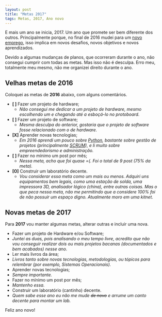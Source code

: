```yaml
---
layout: post
title: "Metas 2017"
tags: Metas, 2017, Ano novo
---
```



E mais um ano se inicia, 2017. Um ano que promete ser bem diferente dos outros. Principalmente porque, no final de 2016 mudei para um [novo emprego](/2016/10/12/Mudancas/), isso implica em novos desafios, novos objetivos e novos aprendizados.

<!-- more -->

Devido a algumas mudanças de planos, que ocorreram durante o ano, não consegui cumprir com todas as metas. Mas isso não é desculpa. Erro meu, totalmente meu mesmo, não me organizei direito durante o ano.

Velhas metas de 2016
-------------------------------

Coloquei as metas de **2016** abaixo, com alguns comentários.

* **[ ]** Fazer um projeto de hardware;
  * *Não consegui me dedicar a um projeto de hardware, mesmo escolhendo um e chegando até a esboçá-lo no protoboard.*
* **[ ]** Fazer um projeto de software;
  * *Mesma desculpa do anterior, gostaria que o projeto de software fosse relacionado com o de hardware.*
* **[X]** Aprender novas tecnologias;
  * *Em 2016 aprendi um pouco sobre [Python](https://www.python.org/), bastante sobre gestão de projetos (principalmente [SCRUM](http://www.desenvolvimentoagil.com.br/scrum/)), e li muito sobre empreendedorismo e administração.*
* **[ ]** Fazer no mínimo um post por mês;
  * *Nessa meta, acho que foi quase =(. Foi o total de 9 post (75% da meta).*
* **[O]** Construir um laboratório decente.
  * *Vou considerar essa meta como um mais ou menos. Adquiri uns equipamentos bem legais, como uma estação de solda, uma impressora 3D, analisador lógico (china), entre outras coisas. Mas o que peca nessa meta, não me permitindo que a considere 100% foi de não possuir um espaço digno. Atualmente moro em uma kitnet.*

Novas metas de 2017
----------------------------

Para **2017** vou manter algumas metas, alterar outras e incluir uma nova.

 * Fazer um projeto de Hardware e/ou Software;
  * *Juntei as duas, pois analisando o meu tempo livre, acredito que não vou conseguir realizar dois ou mais projetos bacanas (documentados e bem acabados) nesse ano.*
 * Ler mais livros da área;
  * *Livros tanto sobre novas tecnologias, metodologias, ou tópicos para relembrar (por exemplo, Sistemas Operacionais).*
 * Aprender novas tecnologias;
  * *Sempre importante.*
 * Fazer no mínimo um post por mês;
  * *Mantenho essa.*
 * Construir um laboratório (cantinho) decente.
  * *Quem sabe esse ano eu não me mude <s>de novo</s> e arrume um canto decente para montar um lab.*

Feliz ano novo!
